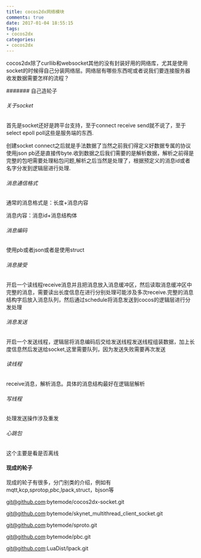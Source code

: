 ```yaml
---
title: cocos2dx网络模块
comments: true
date: 2017-01-04 18:55:15
tags:
- cocos2dx
categories:
- cocos2dx
---
```




cocos2dx除了curllib和websocket其他的没有封装好用的网络库，尤其是使用socket的时候得自己分装网络层。网络层有哪些东西呢或者说我们要连接服务器收发数据需要怎样的流程？

####### 自己造轮子

###### 关于socket

首先是socket还好是跨平台支持，至于connect receive send就不说了，至于select epoll poll这些是服务端的东西.

创建socket connect之后就是手法数据了当然之前我们得定义好数据专属的协议使用json pb还是直接传byte.收到数据之后我们需要的是解析数据，解析之前得是完整的包吧需要处理粘包问题,解析之后当然是处理了，根据预定义的消息id或者名字分发到逻辑层进行处理.

###### 消息通信格式

通常的消息格式是：长度+消息内容

消息内容：消息id+消息结构体

###### 消息编码

使用pb或者json或者是使用struct

###### 消息接受

开启一个读线程receive消息并且把消息放入消息缓冲区，然后读取消息缓冲区中完整的消息，需要读出长度信息在进行分别处理可能涉及多次receive.完整的消息结构字后放入消息队列，然后通过schedule将消息发送到cocos的逻辑层进行分发处理

###### 消息发送

开启一个发送线程，逻辑层将消息编码后交给发送线程发送线程组装数据，加上长度信息然后发送给socket,这里需要队列，因为发送失败需要再次发送

###### 读线程

receive消息，解析消息。具体的消息结构最好在逻辑层解析

###### 写线程

处理发送操作涉及重发

###### 心跳包

这个主要是看是否离线



#### 现成的轮子

现成的轮子有很多，分门别类的介绍，例如有mqtt,kcp,sprotop,pbc,lpack,struct，bjson等



git@github.com:bytemode/cocos2dx-socket.git

git@github.com:bytemode/skynet_multithread_client_socket.git

git@github.com:bytemode/sproto.git

git@github.com:bytemode/pbc.git

git@github.com:LuaDist/lpack.git

